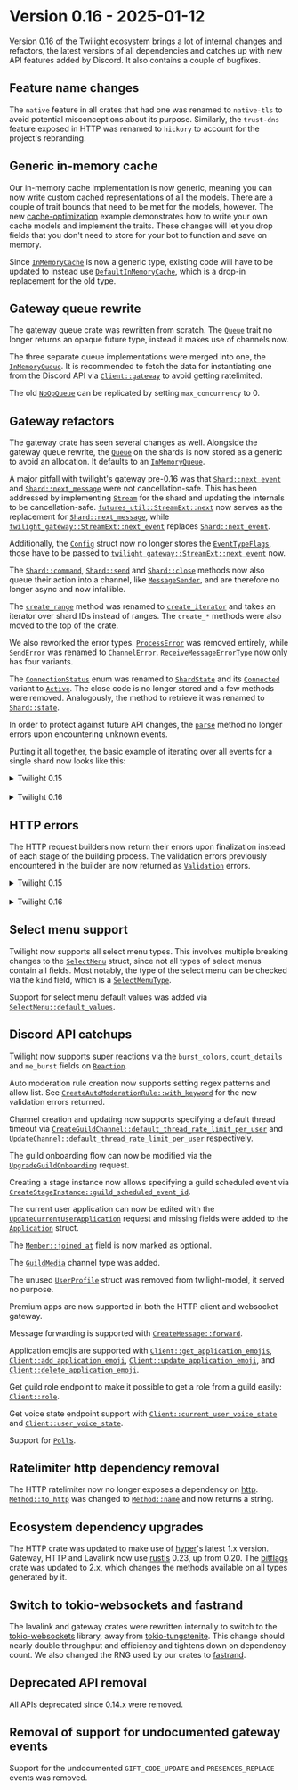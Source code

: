 # Version 0.16 - 2025-01-12

Version 0.16 of the Twilight ecosystem brings a lot of internal changes and
refactors, the latest versions of all dependencies and catches up with new API
features added by Discord. It also contains a couple of bugfixes.

## Feature name changes

The `native` feature in all crates that had one was renamed to `native-tls` to
avoid potential misconceptions about its purpose. Similarly, the `trust-dns`
feature exposed in HTTP was renamed to `hickory` to account for the project's
rebranding.

## Generic in-memory cache

Our in-memory cache implementation is now generic, meaning you can now write
custom cached representations of all the models. There are a couple of trait
bounds that need to be met for the models, however. The new [cache-optimization]
example demonstrates how to write your own cache models and implement the
traits. These changes will let you drop fields that you don't need to store
for your bot to function and save on memory.

Since [`InMemoryCache`] is now a generic type, existing code will have to be
updated to instead use [`DefaultInMemoryCache`], which is a drop-in replacement
for the old type.

## Gateway queue rewrite

The gateway queue crate was rewritten from scratch. The [`Queue`] trait no
longer returns an opaque future type, instead it makes use of channels now.

The three separate queue implementations were merged into one, the
[`InMemoryQueue`]. It is recommended to fetch the data for instantiating one
from the Discord API via [`Client::gateway`] to avoid getting ratelimited.

The old [`NoOpQueue`] can be replicated by setting `max_concurrency` to 0.

## Gateway refactors

The gateway crate has seen several changes as well. Alongside the gateway
queue rewrite, the [`Queue`] on the shards is now stored as a generic to avoid
an allocation. It defaults to an [`InMemoryQueue`].

A major pitfall with twilight's gateway pre-0.16 was that [`Shard::next_event`]
and [`Shard::next_message`] were not cancellation-safe. This has been addressed
by implementing [`Stream`] for the shard and updating the internals to be
cancellation-safe. [`futures_util::StreamExt::next`] now serves as the
replacement for [`Shard::next_message`], while
[`twilight_gateway::StreamExt::next_event`] replaces [`Shard::next_event`].

Additionally, the [`Config`] struct now no longer stores the
[`EventTypeFlags`], those have to be passed to
[`twilight_gateway::StreamExt::next_event`] now.

The [`Shard::command`], [`Shard::send`] and [`Shard::close`] methods now also
queue their action into a channel, like [`MessageSender`], and are therefore no
longer async and now infallible.

The [`create_range`] method was renamed to [`create_iterator`] and takes an
iterator over shard IDs instead of ranges. The `create_*` methods were also
moved to the top of the crate.

We also reworked the error types. [`ProcessError`] was removed entirely, while
[`SendError`] was renamed to [`ChannelError`]. [`ReceiveMessageErrorType`] now
only has four variants.

The [`ConnectionStatus`] enum was renamed to [`ShardState`] and its
[`Connected`] variant to [`Active`]. The close code is no longer stored and a
few methods were removed. Analogously, the method to retrieve it was renamed to
[`Shard::state`].

In order to protect against future API changes, the [`parse`] method no longer
errors upon encountering unknown events.

Putting it all together, the basic example of iterating over all events for a
single shard now looks like this:

<details>
<summary>Twilight 0.15</summary>

```rust,ignore
let intents = Intents::GUILDS | Intents::GUILD_MODERATION;
let mut shard = Shard::new(ShardId::ONE, env::var("DISCORD_TOKEN")?, intents);

loop {
    let event = match shard.next_event().await {
        Ok(event) => event,
        Err(source) => {
            tracing::warn!(?source, "error receiving event");

            if source.is_fatal() {
                break;
            }

            continue;
        }
    };

    println!("Event: {event:?}");
}
```
</details>
<br />
<details>
<summary>Twilight 0.16</summary>

```rust,ignore
use twilight_gateway::StreamExt;

let intents = Intents::GUILDS | Intents::GUILD_MODERATION;
let mut shard = Shard::new(ShardId::ONE, env::var("DISCORD_TOKEN")?, intents);

while let Some(item) = shard.next_event(EventTypeFlags::all()).await {
    let Ok(event) = item else {
        tracing::warn!(source = ?item.unwrap_err(), "error receiving event");

        continue;
    };

    println!("Event: {event:?}");
}
```
</details>

## HTTP errors

The HTTP request builders now return their errors upon finalization instead of
each stage of the building process. The validation errors previously
encountered in the builder are now returned as [`Validation`] errors.

<details>
<summary>Twilight 0.15</summary>

```rust,ignore
let response = client.create_message(channel_id)
    .content("I am a message!")?
    .embeds(&embeds)?
    .tts(true)
    .await?;
```
</details>
<br />
<details>
<summary>Twilight 0.16</summary>

```rust,ignore
let response = client.create_message(channel_id)
    .content("I am a message!")
    .embeds(&embeds)
    .tts(true)
    .await?;
```
</details>

## Select menu support

Twilight now supports all select menu types. This involves multiple breaking
changes to the [`SelectMenu`] struct, since not all types of select menus
contain all fields. Most notably, the type of the select menu can be checked
via the `kind` field, which is a [`SelectMenuType`].

Support for select menu default values was added via
[`SelectMenu::default_values`].

## Discord API catchups

Twilight now supports super reactions via the `burst_colors`, `count_details`
and `me_burst` fields on [`Reaction`].

Auto moderation rule creation now supports setting regex patterns and allow
list. See [`CreateAutoModerationRule::with_keyword`] for the new validation
errors returned.

Channel creation and updating now supports specifying a default thread timeout
via [`CreateGuildChannel::default_thread_rate_limit_per_user`] and
[`UpdateChannel::default_thread_rate_limit_per_user`] respectively.

The guild onboarding flow can now be modified via the
[`UpgradeGuildOnboarding`] request.

Creating a stage instance now allows specifying a guild scheduled event via
[`CreateStageInstance::guild_scheduled_event_id`].

The current user application can now be edited with the
[`UpdateCurrentUserApplication`] request and missing fields were added to the
[`Application`] struct.

The [`Member::joined_at`] field is now marked as optional.

The [`GuildMedia`] channel type was added.

The unused [`UserProfile`] struct was removed from twilight-model, it served
no purpose.

Premium apps are now supported in both the HTTP client and websocket gateway.

Message forwarding is supported with [`CreateMessage::forward`].

Application emojis are supported with [`Client::get_application_emojis`],
[`Client::add_application_emoji`], [`Client::update_application_emoji`], and
[`Client::delete_application_emoji`].

Get guild role endpoint to make it possible to get a role from a guild easily: [`Client::role`].

Get voice state endpoint support with [`Client::current_user_voice_state`] and [`Client::user_voice_state`].

Support for [`Poll`s].

## Ratelimiter http dependency removal

The HTTP ratelimiter now no longer exposes a dependency on [http].
[`Method::to_http`] was changed to [`Method::name`] and now returns a string.

## Ecosystem dependency upgrades

The HTTP crate was updated to make use of [hyper]'s latest 1.x version.
Gateway, HTTP and Lavalink now use [rustls] 0.23, up from 0.20. The [bitflags]
crate was updated to 2.x, which changes the methods available on all types
generated by it.

## Switch to tokio-websockets and fastrand

The lavalink and gateway crates were rewritten internally to switch to the
[tokio-websockets] library, away from [tokio-tungstenite]. This change should
nearly double throughput and efficiency and tightens down on dependency count.
We also changed the RNG used by our crates to [fastrand].

## Deprecated API removal

All APIs deprecated since 0.14.x were removed.

## Removal of support for undocumented gateway events

Support for the undocumented `GIFT_CODE_UPDATE` and `PRESENCES_REPLACE` events
was removed.

[`Active`]: https://docs.rs/twilight-gateway/0.16.0/twilight_gateway/enum.ShardState.html#variant.Active
[`Application`]: https://docs.rs/twilight-model/0.16.0/twilight_model/oauth/struct.Application.html
[`ChannelError`]: https://docs.rs/twilight-gateway/0.16.0/twilight_gateway/error/struct.ChannelError.html
[`Client::gateway`]: https://docs.rs/twilight-http/0.16.0/twilight_http/client/struct.Client.html#method.gateway
[`Config`]: https://docs.rs/twilight-gateway/0.16.0/twilight_gateway/struct.Config.html
[`Connected`]: https://docs.rs/twilight-gateway/0.15.4/twilight_gateway/enum.ConnectionStatus.html#variant.Connected
[`ConnectionStatus`]: https://docs.rs/twilight-gateway/0.15.4/twilight_gateway/enum.ConnectionStatus.html
[`create_iterator`]: https://docs.rs/twilight-gateway/0.16.0/twilight_gateway/fn.create_iterator.html
[`create_range`]: https://docs.rs/twilight-gateway/0.15.4/twilight_gateway/stream/fn.create_range.html
[`CreateAutoModerationRule::with_keyword`]: https://docs.rs/twilight-http/0.16.0/twilight_http/request/guild/auto_moderation/struct.CreateAutoModerationRule.html#method.with_keyword
[`CreateGuildChannel::default_thread_rate_limit_per_user`]: https://docs.rs/twilight-http/0.16.0/twilight_http/request/guild/struct.CreateGuildChannel.html#method.default_thread_rate_limit_per_user
[`CreateStageInstance::guild_scheduled_event_id`]: https://docs.rs/twilight-http/0.16.0/twilight_http/request/channel/stage/struct.CreateStageInstance.html#method.guild_scheduled_event_id
[`DefaultInMemoryCache`]: https://docs.rs/twilight-cache-inmemory/0.16.0/twilight_cache_inmemory/type.DefaultInMemoryCache.html
[`EventTypeFlags`]: https://docs.rs/twilight-gateway/0.16.0/twilight_gateway/struct.EventTypeFlags.html
[`futures_util::StreamExt::next`]: https://docs.rs/futures-util/latest/futures_util/stream/trait.StreamExt.html#method.next
[`GuildMedia`]: https://docs.rs/twilight-model/0.16.0/twilight_model/channel/enum.ChannelType.html#variant.GuildMedia
[`InMemoryCache`]: https://docs.rs/twilight-cache-inmemory/0.16.0/twilight_cache_inmemory/struct.InMemoryCache.html
[`InMemoryQueue`]: https://docs.rs/twilight-gateway-queue/0.16.0/twilight_gateway_queue/struct.InMemoryQueue.html
[`Member::joined_at`]: https://docs.rs/twilight-model/0.16.0/twilight_model/guild/struct.Member.html#structfield.joined_at
[`MessageSender`]: https://docs.rs/twilight-gateway/0.16.0/twilight_gateway/struct.MessageSender.html
[`Method::name`]: https://docs.rs/twilight-http-ratelimiting/0.16.0/twilight_http_ratelimiting/request/enum.Method.html#method.name
[`Method::to_http`]: https://docs.rs/twilight-http-ratelimiting/0.15.3/twilight_http_ratelimiting/request/enum.Method.html#method.to_http
[`NoOpQueue`]: https://docs.rs/twilight-gateway-queue/0.15.4/twilight_gateway_queue/struct.NoOpQueue.html
[`parse`]: https://docs.rs/twilight-gateway/0.16.0/twilight_gateway/fn.parse.html
[`ProcessError`]: https://docs.rs/twilight-gateway/0.15.4/twilight_gateway/error/struct.ProcessError.html
[`Queue`]: https://docs.rs/twilight-gateway-queue/0.16.0/twilight_gateway_queue/trait.Queue.html
[`Reaction`]: https://docs.rs/twilight-model/0.16.0/twilight_model/channel/message/struct.Reaction.html
[`ReceiveMessageErrorType`]: https://docs.rs/twilight-gateway/0.16.0/twilight_gateway/error/enum.ReceiveMessageErrorType.html
[`SelectMenu::default_values`]: https://docs.rs/twilight-model/0.16.0/twilight_model/channel/message/component/struct.SelectMenu.html#structfield.default_values
[`SelectMenu`]: https://docs.rs/twilight-model/0.16.0/twilight_model/channel/message/component/struct.SelectMenu.html
[`SelectMenuType`]: https://docs.rs/twilight-model/0.16.0/twilight_model/channel/message/component/enum.SelectMenuType.html
[`SendError`]: https://docs.rs/twilight-gateway/0.15.4/twilight_gateway/error/struct.SendError.html
[`Shard::close`]: https://docs.rs/twilight-gateway/0.16.0/twilight_gateway/struct.Shard.html#method.close
[`Shard::command`]: https://docs.rs/twilight-gateway/0.16.0/twilight_gateway/struct.Shard.html#method.command
[`Shard::next_event`]: https://docs.rs/twilight-gateway/0.15.4/twilight_gateway/struct.Shard.html#method.next_event
[`Shard::next_message`]: https://docs.rs/twilight-gateway/0.15.4/twilight_gateway/struct.Shard.html#method.next_message
[`Shard::send`]: https://docs.rs/twilight-gateway/0.16.0/twilight_gateway/struct.Shard.html#method.send
[`Shard::state`]: https://docs.rs/twilight-gateway/0.16.0/twilight_gateway/struct.Shard.html#method.state
[`ShardState`]: https://docs.rs/twilight-gateway/0.16.0/twilight_gateway/enum.ShardState.html
[`Stream`]: https://docs.rs/twilight-gateway/0.16.0/twilight_gateway/struct.Shard.html#impl-Stream-for-Shard%3CQ%3E
[`twilight_gateway::StreamExt::next_event`]: https://docs.rs/twilight-gateway/0.16.0/twilight_gateway/trait.StreamExt.html#method.next_event
[`UpdateChannel::default_thread_rate_limit_per_user`]: https://docs.rs/twilight-http/0.16.0/twilight_http/request/channel/struct.UpdateChannel.html#method.default_thread_rate_limit_per_user
[`UpdateCurrentUserApplication`]: https://docs.rs/twilight-http/0.16.0/twilight_http/request/struct.UpdateCurrentUserApplication.html
[`UpgradeGuildOnboarding`]: https://docs.rs/twilight-http/0.16.0/twilight_http/request/guild/update_guild_onboarding/struct.UpdateGuildOnboarding.html
[`UserProfile`]: https://docs.rs/twilight-model/0.15.4/twilight_model/user/struct.UserProfile.html
[`Validation`]: https://docs.rs/twilight-http/0.16.0/twilight_http/error/enum.ErrorType.html#variant.Validation
[`CreateMessage::forward`]: https://docs.rs/twilight-http/0.16.0/twilight_http/request/channel/message/create_message/struct.CreateMessage.html#method.forward
[`Client::get_application_emojis`]: https://docs.rs/twilight-http/0.16.0/twilight_http/client/struct.Client.html#method.get_application_emojis
[`Client::add_application_emoji`]: https://docs.rs/twilight-http/0.16.0/twilight_http/client/struct.Client.html#method.add_application_emoji
[`Client::update_application_emoji`]: https://docs.rs/twilight-http/0.16.0/twilight_http/client/struct.Client.html#method.update_application_emoji
[`Client::delete_application_emoji`]: https://docs.rs/twilight-http/0.16.0/twilight_http/client/struct.Client.html#method.delete_application_emoji
[`Poll`s]: https://docs.rs/twilight-model/0.16.0/twilight_model/poll/struct.Poll.html
[`Client::role`]: https://docs.rs/twilight-http/0.16.0/twilight_http/client/struct.Client.html#method.role
[`Client::current_user_voice_state`]: https://docs.rs/twilight-http/0.16.0/twilight_http/client/struct.Client.html#method.current_user_voice_state
[`Client::user_voice_state`]: https://docs.rs/twilight-http/0.16.0/twilight_http/client/struct.Client.html#method.user_voice_state
[bitflags]: https://docs.rs/bitflags/2.6.0/bitflags/index.html
[cache-optimization]: https://github.com/twilight-rs/twilight/tree/twilight-cache-inmemory-0.16.0/examples/cache-optimization
[fastrand]: https://docs.rs/fastrand/2.0.1/fastrand/index.html
[http]: https://docs.rs/http/1.2.0/http/index.html
[hyper]: https://docs.rs/hyper/1.5.2/hyper/index.html
[rustls]: https://docs.rs/rustls/0.23.20/rustls/index.html
[tokio-tungstenite]: https://docs.rs/tokio-tungstenite/0.21.0/tokio_tungstenite/index.html
[tokio-websockets]: https://docs.rs/tokio-websockets/0.11.0/tokio_websockets/index.html
